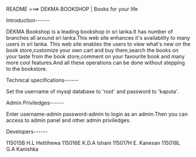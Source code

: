 README  ===>  DEKMA BOOKSHOP | Books for your life

Introduction------

DEKMA Bookshop is a leading bookshop in sri lanka.It has number of branches all around sri lanka.This web site enhances it's availability to many users in sri lanka.
This web site enables the users to view what's new on the book store,customize your own cart and buy them,search the books on your taste from the book store,comment on your favourite
book and many more cool features.And all these operations can be done without stepping to the bookstore.

Technical specifications------

Set the username of mysql database to 'root' and password to 'kaputa'.

Admin Priviledges------

Enter username-admin password-admin to login as an admin.Then you can access to admin panel and other admin priviledges. 


Developers------

115015B H.L Hettihewa
115016E K.D.A Ishani
115017H E. Kanesan
115018L G.A Kanishka